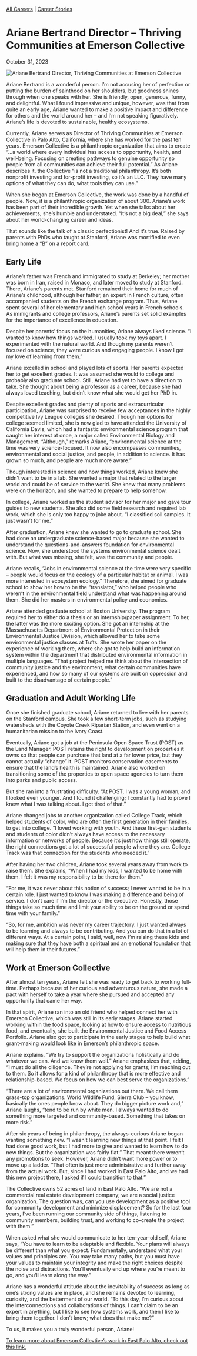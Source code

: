 [//]: # (title: Ariane Bertrand Director – Thriving Communities at Emerson Collective)

[//]: # (main_image: https://madamambition.com/wp-content/uploads/2023/10/62-1-scaled.jpg)

[All Careers](https://madamambition.com/category/career-stories/all-careers/) | [Career Stories](https://madamambition.com/category/career-stories/)

Ariane Bertrand Director – Thriving Communities at Emerson Collective
=====================================================================

October 31, 2023

![Ariane Bertrand Director, Thriving Communities at Emerson Collective](https://madamambition.com/wp-content/uploads/2023/10/62-1-scaled.jpg "Ariane Bertrand Director, Thriving Communities at Emerson Collective")

Ariane Bertrand is a wonderful person. I’m not accusing her of perfection or putting the burden of sainthood on her shoulders, but goodness shines through when one speaks with her. She is friendly, open, generous, funny, and delightful. What I found impressive and unique, however, was that from quite an early age, Ariane wanted to make a positive impact and difference for others and the world around her – and I’m not speaking figuratively. Ariane’s life is devoted to sustainable, healthy ecosystems.

Currently, Ariane serves as Director of Thriving Communities at Emerson Collective in Palo Alto, California, where she has worked for the past ten years. Emerson Collective is a philanthropic organization that aims to create “…a world where every individual has access to opportunity, health, and well-being. Focusing on creating pathways to genuine opportunity so people from all communities can achieve their full potential.” As Ariane describes it, the Collective “is not a traditional philanthropy. It’s both nonprofit investing and for-profit investing, so it’s an LLC. They have many options of what they can do, what tools they can use.”

When she began at Emerson Collective, the work was done by a handful of people. Now, it is a philanthropic organization of about 300. Ariane’s work has been part of their incredible growth. Yet when she talks about her achievements, she’s humble and understated. “It’s not a big deal,” she says about her world-changing career and ideas.

That sounds like the talk of a classic perfectionist! And it’s true. Raised by parents with PhDs who taught at Stanford, Ariane was mortified to even bring home a “B” on a report card.

Early Life
----------

Ariane’s father was French and immigrated to study at Berkeley; her mother was born in Iran, raised in Monaco, and later moved to study at Stanford. There, Ariane’s parents met. Stanford remained their home for much of Ariane’s childhood, although her father, an expert in French culture, often accompanied students on the French exchange program. Thus, Ariane spent several of her elementary and high school years in French schools. As immigrants and college professors, Ariane’s parents set solid examples for the importance of excellence in education.

Despite her parents’ focus on the humanities, Ariane always liked science. “I wanted to know how things worked. I usually took my toys apart. I experimented with the natural world. And though my parents weren’t focused on science, they were curious and engaging people. I know I got my love of learning from them.”

Ariane excelled in school and played lots of sports. Her parents expected her to get excellent grades. It was assumed she would to college and probably also graduate school. Still, Ariane had yet to have a direction to take. She thought about being a professor as a career, because she had always loved teaching, but didn’t know what she would get her PhD in.

Despite excellent grades and plenty of sports and extracurricular participation, Ariane was surprised to receive few acceptances in the highly competitive Ivy League colleges she desired. Though her options for college seemed limited, she is now glad to have attended the University of California Davis, which had a fantastic environmental science program that caught her interest at once, a major called Environmental Biology and Management. “Although,” remarks Ariane, “environmental science at the time was very science-focused. It now also encompasses communities, environmental and social justice, and people, in addition to science. It has grown so much, and people are much more aware.”

Though interested in science and how things worked, Ariane knew she didn’t want to be in a lab. She wanted a major that related to the larger world and could be of service to the world. She knew that many problems were on the horizon, and she wanted to prepare to help somehow.

In college, Ariane worked as the student advisor for her major and gave tour guides to new students. She also did some field research and required lab work, which she is only too happy to joke about. “I classified soil samples. It just wasn’t for me.”

After graduation, Ariane knew she wanted to go to graduate school. She had done an undergraduate science-based major because she wanted to understand the questions-and-answers foundation for environmental science. Now, she understood the systems environmental science dealt with. But what was missing, she felt, was the community and people.

Ariane recalls, “Jobs in environmental science at the time were very specific – people would focus on the ecology of a particular habitat or animal. I was more interested in ecosystem ecology.” Therefore, she aimed for graduate school to show her how to be the “translator,” who helped people who weren’t in the environmental field understand what was happening around them. She did her masters in environmental policy and economics.

Ariane attended graduate school at Boston University. The program required her to either do a thesis or an internship/paper assignment. To her, the latter was the more exciting option. She got an internship at the Massachusetts Department of Environmental Protection in their Environmental Justice Division, which allowed her to take some environmental justice classes at Tufts. She wrote her paper on the experience of working there, where she got to help build an information system within the department that distributed environmental information in multiple languages. “That project helped me think about the intersection of community justice and the environment, what certain communities have experienced, and how so many of our systems are built on oppression and built to the disadvantage of certain people.”

Graduation and Adult Working Life
---------------------------------

Once she finished graduate school, Ariane returned to live with her parents on the Stanford campus. She took a few short-term jobs, such as studying watersheds with the Coyote Creek Riparian Station, and even went on a humanitarian mission to the Ivory Coast.

Eventually, Ariane got a job at the Peninsula Open Space Trust (POST) as the Land Manager. POST retains the right to development on properties it owns so that people can purchase that land at a far lower price, but they cannot actually “change” it. POST monitors conservation easements to ensure that the land’s health is maintained. Ariane also worked on transitioning some of the properties to open space agencies to turn them into parks and public access.

But she ran into a frustrating difficulty. “At POST, I was a young woman, and I looked even younger. And I found it challenging; I constantly had to prove I knew what I was talking about. I got tired of that.”

Ariane changed jobs to another organization called College Track, which helped students of color, who are often the first generation in their families, to get into college. “I loved working with youth. And these first-gen students and students of color didn’t always have access to the necessary information or networks of people. Because it’s just how things still operate, the right connections got a lot of successful people where they are. College Track was that connection for the students who needed it.”

After having her two children, Ariane took several years away from work to raise them. She explains, “When I had my kids, I wanted to be home with them. I felt it was my responsibility to be there for them.”

“For me, it was never about this notion of success; I never wanted to be in a certain role. I just wanted to know I was making a difference and being of service. I don’t care if I’m the director or the executive. Honestly, those things take so much time and limit your ability to be on the ground or spend time with your family.”

“So, for me, ambition was never my career trajectory. I just wanted always to be learning and always to be contributing. And you can do that in a lot of different ways. At a certain point, I said, well, now I’m raising these kids and making sure that they have both a spiritual and an emotional foundation that will help them in their futures.”

Work at Emerson Collective
--------------------------

After almost ten years, Ariane felt she was ready to get back to working full-time. Perhaps because of her curious and adventurous nature, she made a pact with herself to take a year where she pursued and accepted any opportunity that came her way.

In that spirit, Ariane ran into an old friend who helped connect her with Emerson Collective, which was still in its early stages. Ariane started working within the food space, looking at how to ensure access to nutritious food, and eventually, she built the Environmental Justice and Food Access Portfolio. Ariane also got to participate in the early stages to help build what grant-making would look like in Emerson’s philanthropic space.

Ariane explains, “We try to support the organizations holistically and do whatever we can. And we know them well.” Ariane emphasizes that, adding, “I must do all the diligence. They’re not applying for grants; I’m reaching out to them. So it allows for a kind of philanthropy that is more effective and relationship-based. We focus on how we can best serve the organizations.”

“There are a lot of environmental organizations out there. We call them grass-top organizations. World Wildlife Fund, Sierra Club – you know, basically the ones people know about. They do bigger picture work and,” Ariane laughs, “tend to be run by white men. I always wanted to do something more targeted and community-based. Something that takes on more risk.”

After six years of being in philanthropy, the always-curious Ariane began wanting something new. “I wasn’t learning new things at that point. I felt I had done good work, but I had more to give and wanted to learn how to do new things. But the organization was fairly flat.” That meant there weren’t any promotions to seek. However, Ariane didn’t want more power or to move up a ladder. “That often is just more administrative and further away from the actual work. But, since I had worked in East Palo Alto, and we had this new project there, I asked if I could transition to that.”

The Collective owns 52 acres of land in East Palo Alto. “We are not a commercial real estate development company; we are a social justice organization. The question was, can you use development as a positive tool for community development and minimize displacement? So for the last four years, I’ve been running our community side of things, listening to community members, building trust, and working to co-create the project with them.”

When asked what she would communicate to her ten-year-old self, Ariane says, “You have to learn to be adaptable and flexible. Your plans will always be different than what you expect. Fundamentally, understand what your values and principles are. You may take many paths, but you must have your values to maintain your integrity and make the right choices despite the noise and distractions. You’ll eventually end up where you’re meant to go, and you’ll learn along the way.”

Ariane has a wonderful attitude about the inevitability of success as long as one’s strong values are in place, and she remains devoted to learning, curiosity, and the betterment of our world. “To this day, I’m curious about the interconnections and collaborations of things. I can’t claim to be an expert in anything, but I like to see how systems work, and then I like to bring them together. I don’t know; what does that make me?”

To us, it makes you a truly wonderful person, Ariane!

[To learn more about Emerson Collevtive’s work in East Palo Alto, check out this link.](http://www.bloomhouseepa.com/)
